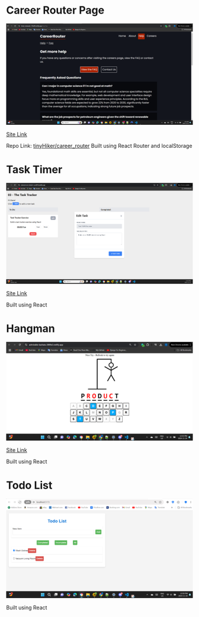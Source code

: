 

# Career Router Page

![Career Router Page](readme-images/FAQ.png "FAQ Page of Career Router")

[Site Link](https://lively-malasada-128a98.netlify.app/ "Site Link")

Repo Link: [tinyHiker/career_router](https://github.com/tinyHiker/career_router "tinyHiker/career_router")
Built using React Router and localStorage

# Task Timer

![ Screenshot ]( readme-images/SCREENSHOT.png "Task Timer Page")

[Site Link](https://phenomenal-dolphin-acd87b.netlify.app/ "Site Link")

Built using React

# Hangman

![Hangman]( readme-images/H.png "Hangman Page")

[Site Link](https://admirable-kashata-2889e3.netlify.app/ "Site Link")

Built using React

# Todo List

![Todo]( readme-images/TODO.png "Site Link")

Built using React

